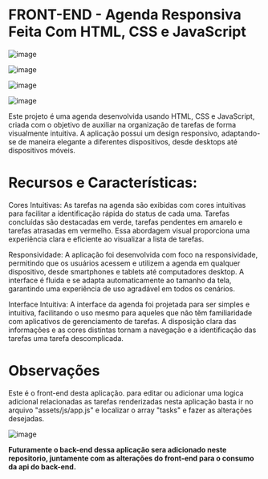 # FRONT-END - Agenda Responsiva Feita Com HTML, CSS e JavaScript
![image](https://github.com/glauber-honorato-paniago/responsive-agenda-in-HTML-CSS-JS/assets/132853527/7bb3e4ad-12af-48c7-9800-2605c454c029)

![image](https://github.com/glauber-honorato-paniago/responsive-agenda-in-HTML-CSS-JS/assets/132853527/6b5dd332-351f-4cb0-b68c-8c333151db7a)

![image](https://github.com/glauber-honorato-paniago/agenda-resposiva-em-HTML-CSS-JS/assets/132853527/622c21c4-b00a-4d7e-bb6b-f5978d262486)

![image](https://github.com/glauber-honorato-paniago/responsive-agenda-in-HTML-CSS-JS/assets/132853527/66b94a74-81de-43dd-8684-1afca5b559ed)

Este projeto é uma agenda desenvolvida usando HTML, CSS e JavaScript, criada com o objetivo de auxiliar na organização de tarefas de forma visualmente intuitiva. A aplicação possui um design responsivo, adaptando-se de maneira elegante a diferentes dispositivos, desde desktops até dispositivos móveis.

# Recursos e Características:

Cores Intuitivas: As tarefas na agenda são exibidas com cores intuitivas para facilitar a identificação rápida do status de cada uma. Tarefas concluídas são destacadas em verde, tarefas pendentes em amarelo e tarefas atrasadas em vermelho. Essa abordagem visual proporciona uma experiência clara e eficiente ao visualizar a lista de tarefas.

Responsividade: A aplicação foi desenvolvida com foco na responsividade, permitindo que os usuários acessem e utilizem a agenda em qualquer dispositivo, desde smartphones e tablets até computadores desktop. A interface é fluida e se adapta automaticamente ao tamanho da tela, garantindo uma experiência de uso agradável em todos os cenários.

Interface Intuitiva: A interface da agenda foi projetada para ser simples e intuitiva, facilitando o uso mesmo para aqueles que não têm familiaridade com aplicativos de gerenciamento de tarefas. A disposição clara das informações e as cores distintas tornam a navegação e a identificação das tarefas uma tarefa descomplicada.

# Observações
Este é o front-end desta aplicação. para editar ou adicionar uma logica adicional relacionadas as tarefas renderizadas nesta aplicação basta ir no arquivo "assets/js/app.js" e localizar o array "tasks" e fazer as alterações desejadas.

![image](https://github.com/glauber-honorato-paniago/responsive-agenda-in-HTML-CSS-JS/assets/132853527/2bc874d7-57fe-4365-9417-fac83687541f)


**Futuramente o back-end dessa aplicação sera adicionado neste repositorio, juntamente com as alterações do front-end para o consumo da api do back-end.**
